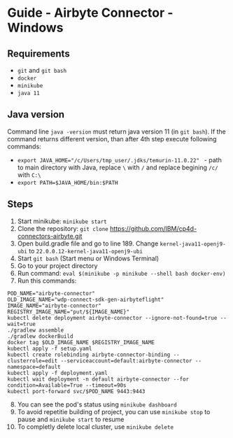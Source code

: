 # Guide - Airbyte Connector - Windows
## Requirements
- `git` and `git bash`
- `docker`
- `minikube`
- `java 11`

## Java version
Command line `java -version` must return java version 11 (in `git bash`). 
If the command returns different version, than after 4th step execute following commands:
- `export JAVA_HOME="/c/Users/tmp_user/.jdks/temurin-11.0.22" ` - path to main directory with Java, replace `\` with `/` and replace begining `/c/` with `C:\`
- `export PATH=$JAVA_HOME/bin:$PATH`

## Steps
1. Start minikube: `minikube start`
2. Clone the repository: `git clone` https://github.com/IBM/cp4d-connectors-airbyte.git
3. Open build.gradle file and go to line 189. 
Change `kernel-java11-openj9-ubi` to `22.0.0.12-kernel-java11-openj9-ubi`
4. Start `git bash` (Start menu or Windows Terminal)
5. Go to your project directory
6. Run command: `eval $(minikube -p minikube --shell bash docker-env)`
7. Run this commands:

```
POD_NAME="airbyte-connector"
OLD_IMAGE_NAME="wdp-connect-sdk-gen-airbyteflight"
IMAGE_NAME="airbyte-connector"
REGISTRY_IMAGE_NAME="put/${IMAGE_NAME}"
kubectl delete deployment airbyte-connector --ignore-not-found=true --wait=true
./gradlew assemble
./gradlew dockerBuild
docker tag $OLD_IMAGE_NAME $REGISTRY_IMAGE_NAME
kubectl apply -f setup.yaml
kubectl create rolebinding airbyte-connector-binding --clusterrole=edit --serviceaccount=default:airbyte-connector --namespace=default
kubectl apply -f deployment.yaml
kubectl wait deployment -n default airbyte-connector --for condition=Available=True --timeout=90s
kubectl port-forward svc/$POD_NAME 9443:9443
```

8. You can see the pod's status using `minikube dashboard`
9. To avoid repetitie building of project, you can use `minikube stop` to pause and `minikube start` to resume
10. To completly delete local cluster, use `minikube delete`